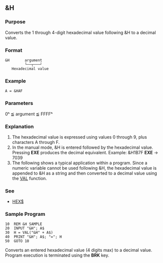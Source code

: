 ## &H

### Purpose
Converts the 1 through 4-digit hexadecimal value following &H to a decimal value.

### Format
```basic
&H       argument 
         └──┬───┘
   Hexadecimal value
```

### Example
```basic
A = &HAF
```

### Parameters
0ʰ ≦ argument ≦ FFFFʰ

### Explanation
1. The hexadecimal value is expressed using values 0 through 9, plus 
characters A through F.
2. In the manual mode, &H is entered followed by the hexadecimal value.
   Pressing **EXE** produces the decimal equivalent.
   Example: &H1B7F **EXE** → 7039
3. The following shows a typical application within a program. Since
a numeric variable cannot be used following &H, the hexadecimal value
is appended to &H as a string and then converted to a decimal value
using the [VAL](VAL.md) function.

### See
 - [HEX$](HEX_STRING.md)

### Sample Program
```basic
10  REM &H SAMPLE
20  INPUT "&H"; A$
30  H = VAL("&H" + A$)
40  PRINT "&H"; A$; "="; H
50  GOTO 10
```
Converts an entered hexadecimal value (4 digits max) to a decimal value.
Program execution is terminated using the **BRK** key.
